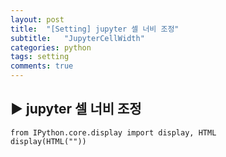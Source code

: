 ```yaml
---
layout: post
title:  "[Setting] jupyter 셀 너비 조정"
subtitle:   "JupyterCellWidth"
categories: python
tags: setting
comments: true
---
```


## ▶ jupyter 셀 너비 조정

<pre>
<code>from IPython.core.display import display, HTML
display(HTML("<style>.container { width: 98% !important; }</style>"))</code>
</pre>
